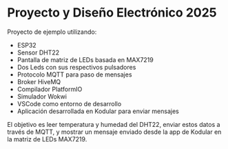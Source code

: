 # Proyecto y Diseño Electrónico 2025
Proyecto de ejemplo utilizando:
- ESP32
- Sensor DHT22
- Pantalla de matriz de LEDs basada en MAX7219
- Dos Leds con sus respectivos pulsadores
- Protocolo MQTT para paso de mensajes
- Broker HiveMQ
- Compilador PlatformIO
- Simulador Wokwi
- VSCode como entorno de desarrollo
- Aplicación desarrollada en Kodular para enviar mensajes

El objetivo es leer temperatura y humedad del DHT22, enviar estos datos a través de MQTT, y mostrar un mensaje enviado desde la app de Kodular en la matriz de LEDs MAX7219.
